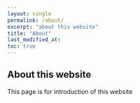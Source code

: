 ```yaml
---
layout: single
permalink: /about/
excerpt: "about this website"
title: "About"
last_modified_at: 
toc: true
---
```

## About this website
This page is for introduction of this website
